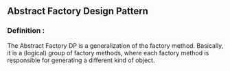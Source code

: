 ## Abstract Factory Design Pattern
### Definition :
The Abstract Factory DP is a generalization of the factory method. Basically,
it is a (logical) group of factory methods, where each factory method is responsible
for generating a different kind of object.